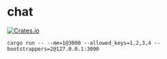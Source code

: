 # chat 

[![Crates.io](https://img.shields.io/crates/v/commonware-chat.svg)](https://crates.io/crates/commonware-chat)

```
cargo run -- --me=1@3000 --allowed_keys=1,2,3,4 --bootstrappers=2@127.0.0.1:3090 
```